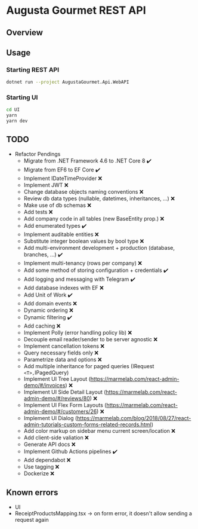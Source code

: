﻿# Augusta Gourmet REST API

## Overview

## Usage

### Starting REST API

```bash
dotnet run --project AugustaGourmet.Api.WebAPI
```

### Starting UI

```bash
cd UI
yarn
yarn dev
```

## TODO

* Refactor Pendings
  * Migrate from .NET Framework 4.6 to .NET Core 8 ✔️
  * Migrate from EF6 to EF Core ✔️
  * Implement IDateTimeProvider ❌
  * Implement JWT ❌
  * Change database objects naming conventions ❌
  * Review db data types (nullable, datetimes, inheritances, ...) ❌
  * Make use of db schemas ❌
  * Add tests ❌
  * Add company code in all tables (new BaseEntity prop.) ❌
  * Add enumerated types ✔️
  * Implement auditable entities ❌
  * Substitute integer boolean values by bool type ❌
  * Add multi-environment development + production (database, branches, ...) ✔️
  * Implement multi-tenancy (rows per company) ❌
  * Add some method of storing configuration + credentials ✔️
  * Add logging and messaging with Telegram ✔️
  * Add database indexes with EF ❌
  * Add Unit of Work ✔️
  * Add domain events ❌
  * Dynamic ordering ❌
  * Dynamic filtering ✔️
  * Add caching ❌
  * Implement Polly (error handling policy lib) ❌
  * Decouple email reader/sender to be server agnostic ❌
  * Implement cancellation tokens ❌
  * Query necessary fields only ❌
  * Parametrize data and options ❌
  * Add multiple inheritance for paged queries (IRequest `<T>,`IPagedQuery)
  * Implement UI Tree Layout (<https://marmelab.com/react-admin-demo/#/invoices>) ❌
  * Implement UI Side Detail Layout (<https://marmelab.com/react-admin-demo/#/reviews/80>) ❌
  * Implement UI Flex Form Layouts (<https://marmelab.com/react-admin-demo/#/customers/26>) ❌
  * Implement UI Dialog (<https://marmelab.com/blog/2018/08/27/react-admin-tutorials-custom-forms-related-records.html>)
  * Add color markup on sidebar menu current screen/location ❌
  * Add client-side valiation ❌
  * Generate API docs ❌
  * Implement Github Actions pipelines ✔️
  * Add dependabot ❌
  * Use tagging ❌
  * Dockerize ❌

## Known errors

* UI
* ReceiptProductsMapping.tsx -> on form error, it doesn't allow sending a request again

